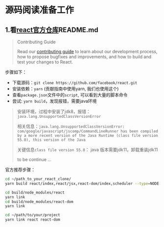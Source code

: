 # 源码阅读准备工作

## 1.看[react官方仓库](https://github.com/facebook/react)README.md

> Contributing Guide
> 
> Read our [contributing guide](https://legacy.reactjs.org/docs/how-to-contribute.html) to learn about our development process, how to propose bugfixes and improvements, and how to build and test your changes to React.

步骤如下：
+ 下载源码：`git clone https://github.com/facebook/react.git`
+ 安装依赖：`yarn` (贡献指南中使用yarn, 我们也使用这个)
+ 查看`package.json`文件中的`script`, 可以看到大量的脚本命令
+ 尝试: `yarn build`，发现报错，需要java环境

> 安装环境，过程中安装了jdk8，报错：`java.lang.UnsupportedClassVersionError`
> 
> 相关信息：`java.lang.UnsupportedClassVersionError: com/google/javascript/jscomp/CommandLineRunner has been compiled by a more recent version of the Java Runtime (class file version 55.0), this version of the Java `
>
> 关键信息`class file version 55.0`： java 版本需要jdk11，卸载重装jdk11
> 
> to be continue ...

官方推荐步骤：
```bash
cd ~/path_to_your_react_clone/
yarn build react/index,react/jsx,react-dom/index,scheduler --type=NODE

cd build/node_modules/react
yarn link
cd build/node_modules/react-dom
yarn link

cd ~/path/to/your/project
yarn link react react-dom
```
